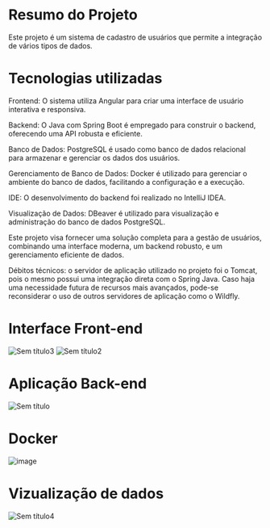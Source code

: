 # Resumo do Projeto
Este projeto é um sistema de cadastro de usuários que permite a integração de vários tipos de dados.

# Tecnologias utilizadas

Frontend: O sistema utiliza Angular para criar uma interface de usuário interativa e responsiva.

Backend: O Java com Spring Boot é empregado para construir o backend, oferecendo uma API robusta e eficiente.

Banco de Dados: PostgreSQL é usado como banco de dados relacional para armazenar e gerenciar os dados dos usuários.

Gerenciamento de Banco de Dados: Docker é utilizado para gerenciar o ambiente do banco de dados, facilitando a configuração e a execução.

IDE: O desenvolvimento do backend foi realizado no IntelliJ IDEA.

Visualização de Dados: DBeaver é utilizado para visualização e administração do banco de dados PostgreSQL.

Este projeto visa fornecer uma solução completa para a gestão de usuários, combinando uma interface moderna, um backend robusto, e um gerenciamento eficiente de dados.

Débitos técnicos: o servidor de aplicação utilizado no projeto foi o Tomcat, pois o mesmo possui uma integração direta com o Spring Java. Caso haja uma necessidade futura de recursos mais avançados, pode-se reconsiderar o uso de outros servidores de aplicação como o Wildfly.

# Interface Front-end

![Sem título3](https://github.com/user-attachments/assets/7a99d717-62bf-42e7-8a09-e9cf2c904ccc)
![Sem título2](https://github.com/user-attachments/assets/ccd6c17c-33ff-4fe4-9b8d-9e385aa48ab1)

# Aplicação Back-end

![Sem título](https://github.com/user-attachments/assets/c6353131-285f-438a-8a4e-81bba97067de)

# Docker

![image](https://github.com/user-attachments/assets/260f4ee4-7247-45bb-8d67-5eb2d190648c)

# Vizualização de dados

![Sem título4](https://github.com/user-attachments/assets/5cb28595-4aab-4781-9247-c4c4f8316e28)








